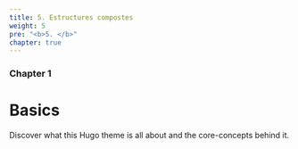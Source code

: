 ```yaml
---
title: 5. Estructures compostes
weight: 5
pre: "<b>5. </b>"
chapter: true
---
```


### Chapter 1

# Basics

Discover what this Hugo theme is all about and the core-concepts behind it.
